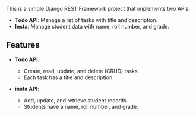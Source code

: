 This is a simple Django REST Framework project that implements two APIs: 
- **Todo API**: Manage a list of tasks with title and description.
- **Insta**: Manage student data with name, roll number, and grade.

## Features

- **Todo API**: 
  - Create, read, update, and delete (CRUD) tasks.
  - Each task has a title and description.

- **insta API**:
  - Add, update, and retrieve student records.
  - Students have a name, roll number, and grade.


